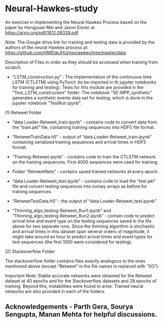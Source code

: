 # Neural-Hawkes-study
An exercise in implementing the Neural Hawkes Process based on the paper by Hongyuan Mei and Jason Eisner at https://arxiv.org/pdf/1612.09328.pdf 

Note: The Google drive link for training and testing data is provided by the authors of the neural Hawkes process at: https://github.com/HMEIatJHU/neurawkes/tree/master/data

Description of Files in order as they should be accessed when training from scratch:

- “LSTM_construction.py” : The implementation of the continuous time LSTM (CTLSTM) using PyTorch (to be imported in th jupyter notebooks for training and testing). Tests for this module are provided in the "Test_LSTM_construction" folder: The notebook "SE-MPP_synthetic" generates a synthetic events data set for testing, which is done in the jupyter notebook "TestRun.ipynb".

(1) Retweet Folder


- “data Loader-Retweet_train.ipynb” - contains code to convert data from the “train.pkl” file, containing training sequences into HDF5 file format.

- “RetweetTrainData.h5” - output of “data Loader-Retweet_train.ipynb” containing serialized training sequences and arrival times in HDF5 format.


- “Training-Retweet.ipynb” - contains code to train the CTLSTM network on the training sequences. First 4000 sequences were used for training.


- Folder “RetweetNets” - contains saved trained networks at every epoch.


- “data Loader-Retweet_test.ipynb” - contains code to load the “test.pkl” file and convert testing sequences into numpy arrays as before for training sequences.

- “RetweetTestData.h5” - the output of “data Loader-Retweet_test.ipynb”.


- “Thinning_algo_testing-Retweet_Run1.ipynb” and “Thinning_algo_testing-Retweet_Run2.ipynb” - contain code to predict arrival time and event type on the testing sequences saved in the file above for two separate runs.
Since the thinning algorithm is stochastic and arrival times in this dataset span several orders of magnitude, it might take around an hour to predict arrival times and event types for test sequences (the first 1000 were considered for testing).

(2) Stackoverflow Folder

The stackoverflow folder contains files exactly analogous to the ones mentioned above (except “Retweet” in the file names is replaced with “SO”).

Important Note:
Stable accurate networks were obtained for the Retweet dataset at 40 epochs and for the Stackoverflow datasets and 28 epochs of training. Beyond this, instabilities were found to arise. Trained neural networks are also provided in each of the folders.

## Acknowledgements - Parth Gera, Sourya Sengupta, Manan Mehta for helpful discussions.
